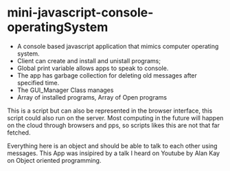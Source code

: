 # mini-javascript-console-operatingSystem
- A console based javascript application that mimics computer operating system.
- Client can create and install and unistall programs;
- Global print variable allows apps to speak to console.
- The app has garbage collection for deleting old messages after specified time.
- The GUI_Manager Class manages 
- Array of installed programs, Array of Open programs

This is a script but can also be represented in the browser interface, this script could also run on the server. Most computing in the future will happen on the cloud through browsers and pps, so scripts likes this are not that far fetched.

Everything here is an object and should be able to talk to each other using messages. This App was insipired by a talk I heard on Youtube by Alan Kay on Object oriented programming.
